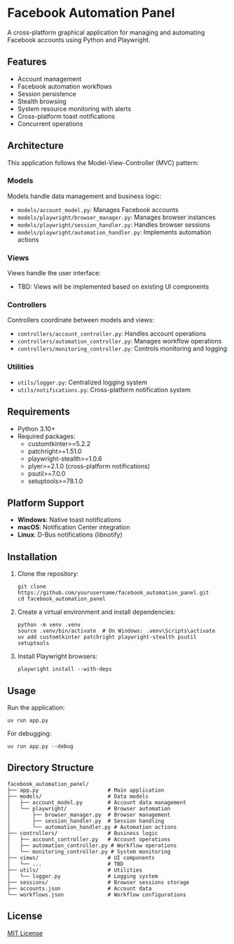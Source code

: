 # Facebook Automation Panel

A cross-platform graphical application for managing and automating Facebook accounts using Python and Playwright.

## Features

- Account management
- Facebook automation workflows
- Session persistence
- Stealth browsing
- System resource monitoring with alerts
- Cross-platform toast notifications
- Concurrent operations

## Architecture

This application follows the Model-View-Controller (MVC) pattern:

### Models

Models handle data management and business logic:

- `models/account_model.py`: Manages Facebook accounts
- `models/playwright/browser_manager.py`: Manages browser instances
- `models/playwright/session_handler.py`: Handles browser sessions
- `models/playwright/automation_handler.py`: Implements automation actions

### Views

Views handle the user interface:

- TBD: Views will be implemented based on existing UI components

### Controllers

Controllers coordinate between models and views:

- `controllers/account_controller.py`: Handles account operations
- `controllers/automation_controller.py`: Manages workflow operations
- `controllers/monitoring_controller.py`: Controls monitoring and logging

### Utilities

- `utils/logger.py`: Centralized logging system
- `utils/notifications.py`: Cross-platform notification system

## Requirements

- Python 3.10+
- Required packages:
  - customtkinter>=5.2.2
  - patchright>=1.51.0
  - playwright-stealth>=1.0.6
  - plyer>=2.1.0 (cross-platform notifications)
  - psutil>=7.0.0
  - setuptools>=78.1.0

## Platform Support

- **Windows**: Native toast notifications
- **macOS**: Notification Center integration
- **Linux**: D-Bus notifications (libnotify)

## Installation

1. Clone the repository:
   ```
   git clone https://github.com/yourusername/facebook_automation_panel.git
   cd facebook_automation_panel
   ```

2. Create a virtual environment and install dependencies:
   ```
   python -m venv .venv
   source .venv/bin/activate  # On Windows: .venv\Scripts\activate
   uv add customtkinter patchright playwright-stealth psutil setuptools
   ```

3. Install Playwright browsers:
   ```
   playwright install --with-deps
   ```

## Usage

Run the application:
```
uv run app.py
```

For debugging:
```
uv run app.py --debug
```

## Directory Structure

```
facebook_automation_panel/
├── app.py                      # Main application
├── models/                     # Data models
│   ├── account_model.py        # Account data management
│   └── playwright/             # Browser automation
│       ├── browser_manager.py  # Browser management
│       ├── session_handler.py  # Session handling
│       └── automation_handler.py # Automation actions
├── controllers/                # Business logic
│   ├── account_controller.py   # Account operations
│   ├── automation_controller.py # Workflow operations
│   └── monitoring_controller.py # System monitoring
├── views/                      # UI components
│   └── ...                     # TBD
├── utils/                      # Utilities
│   └── logger.py               # Logging system
├── sessions/                   # Browser sessions storage
├── accounts.json               # Account data
└── workflows.json              # Workflow configurations
```

## License

[MIT License](LICENSE)
